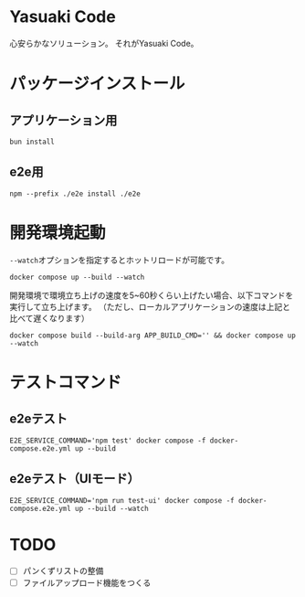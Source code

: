 # Yasuaki Code

心安らかなソリューション。
それがYasuaki Code。

# パッケージインストール

## アプリケーション用
```console
bun install
```

## e2e用
```console
npm --prefix ./e2e install ./e2e
```

# 開発環境起動

`--watch`オプションを指定するとホットリロードが可能です。

```console
docker compose up --build --watch
```

開発環境で環境立ち上げの速度を5~60秒くらい上げたい場合、以下コマンドを実行して立ち上げます。
（ただし、ローカルアプリケーションの速度は上記と比べて遅くなります）

```console
docker compose build --build-arg APP_BUILD_CMD='' && docker compose up --watch
```

# テストコマンド

## e2eテスト
```console
E2E_SERVICE_COMMAND='npm test' docker compose -f docker-compose.e2e.yml up --build
```

## e2eテスト（UIモード）

```console
E2E_SERVICE_COMMAND='npm run test-ui' docker compose -f docker-compose.e2e.yml up --build --watch
```

# TODO
- [ ] パンくずリストの整備
- [ ] ファイルアップロード機能をつくる

